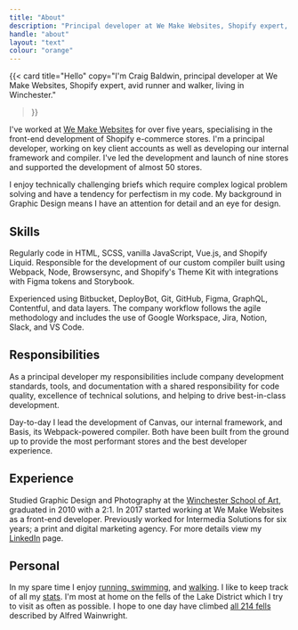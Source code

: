 ```yaml
---
title: "About"
description: "Principal developer at We Make Websites, Shopify expert, avid runner and walker, living in Winchester."
handle: "about"
layout: "text"
colour: "orange"
---
```


{{<
  card
  title="Hello"
  copy="I'm Craig Baldwin, principal developer at We Make Websites, Shopify expert, avid runner and walker, living in Winchester."
>}}

I've worked at [We Make Websites](https://wemakewebsites.com/) for over five years, specialising in the front-end development of Shopify e-commerce stores. I'm a principal developer, working on key client accounts as well as developing our internal framework and compiler. I've led the development and launch of nine stores and supported the development of almost 50 stores.

<!-- Childsplay Clothing, UFC Store, TP Toys, SofaSofa, This Works, Sons, Autonative (Ford), Underalls, Direct Doors -->

I enjoy technically challenging briefs which require complex logical problem solving and have a tendency for perfectism in my code. My background in Graphic Design means I have an attention for detail and an eye for design.

## Skills
Regularly code in HTML, SCSS, vanilla JavaScript, Vue.js, and Shopify Liquid. Responsible for the development of our custom compiler built using Webpack, Node, Browsersync, and Shopify's Theme Kit with integrations with Figma tokens and Storybook.

Experienced using Bitbucket, DeployBot, Git, GitHub, Figma, GraphQL, Contentful, and data layers. The company workflow follows the agile methodology and includes the use of Google Workspace, Jira, Notion, Slack, and VS Code.

## Responsibilities

As a principal developer my responsibilities include company development standards, tools, and documentation with a shared responsibility for code quality, excellence of technical solutions, and helping to drive best-in-class development.

Day-to-day I lead the development of Canvas, our internal framework, and Basis, its Webpack-powered compiler. Both have been built from the ground up to provide the most performant stores and the best developer experience.

## Experience
Studied Graphic Design and Photography at the [Winchester School of Art](http://www.southampton.ac.uk/wsa/index.page), graduated in 2010 with a 2:1. In 2017 started working at We Make Websites as a front-end developer. Previously worked for Intermedia Solutions for six years; a print and digital marketing agency. For more details view my [LinkedIn](http://uk.linkedin.com/in/craigbaldwin/) page.

## Personal
In my spare time I enjoy [running, swimming](https://www.strava.com/athletes/craigbaldwin), and [walking](/stats/mountains). I like to keep track of all my [stats](/stats/distances). I'm most at home on the fells of the Lake District which I try to visit as often as possible. I hope to one day have climbed [all 214 fells](/stats/mountains) described by Alfred Wainwright.
